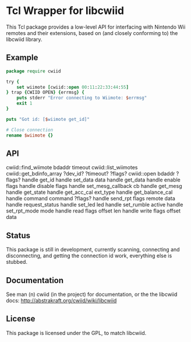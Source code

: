 Tcl Wrapper for libcwiid
========================

This Tcl package provides a low-level API for interfacing with Nintendo Wii
remotes and their extensions, based on (and closely conforming to) the
libcwiid library.

Example
-------

```tcl
package require cwiid

try {
	set wiimote	[cwiid::open 00:11:22:33:44:55]
} trap {CWIID OPEN} {errmsg} {
	puts stderr "Error connecting to Wiimote: $errmsg"
	exit 1
}

puts "Got id: [$wiimote get_id]"

# Close connection
rename $wiimote {}
```

API
---

cwiid::find_wiimote bdaddr timeout
cwiid::list_wiimotes
cwiid::get_bdinfo_array ?dev_id? ?timeout? ?flags?
cwiid::open bdaddr ?flags?
handle get_id
handle set_data data
handle get_data
handle enable flags
handle disable flags
handle set_mesg_callback cb
handle get_mesg
handle get_state
handle get_acc_cal ext_type
handle get_balance_cal
handle command command ?flags?
handle send_rpt flags remote data
handle request_status
handle set_led led
handle set_rumble active
handle set_rpt_mode mode
handle read flags offset len
handle write flags offset data

Status
------

This package is still in development, currently scanning, connecting and
disconnecting, and getting the connection id work, everything else is stubbed.

Documentation
-------------

See man (n) cwiid (in the project) for documentation, or the the libcwiid docs:
http://abstrakraft.org/cwiid/wiki/libcwiid

License
-------

This package is licensed under the GPL, to match libcwiid.
